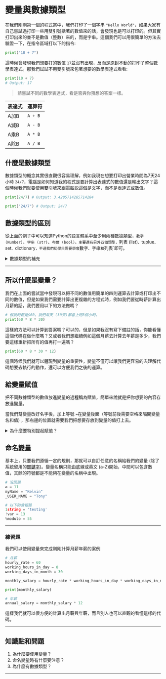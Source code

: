 # 變量與數據類型
在我們剛剛第一個的程式當中，我們打印了一個字串 `"Hello World"`，如果大家有自己嘗試過打印一些用雙引號括著的數值來的話，會發現也是可以打印的。但其實打印出來的並不是數值（整數）來的，而是字串。這個我們可以用很簡單的方法去驗證一下，在指令區域打以下的指令:
```python
print("10 + 7")
```
這時候會發現我們想要打的數值 `17`並沒有出現，反而是原封不動的打印了整個數學表達式。那我們試試不用雙引號來包著想要的數學表達式看看:
```python
print(10 + 7)
# Output: 17
```

> 請嘗試不同的數學表達式，看是否與你預想的答案一樣。

| 表達式 | 運算符 |
|-----|---------|
| A加B | `A + B` |
| A減B | `A - B` |
| A乘B | `A * B` |
| A除B | `A / B` |

## 什麼是數據類型
數據類型的概念其實很直觀很容易理解，例如我現在想要打印出營業時間為7天24小時 `24/7`，電腦是如何知道我的程式是要計算出表達式的數值還是輸出文字？這個時候我們就要使用雙引號來跟電腦説這個是文字，而不是表達式或數值。
```python
print(24/7) # Output: 3.4285714285714284

print("24/7") # Output: 24/7
```

## 數據類型的區別
從上面的例子中可以知道Python的語言體系中至少用兩種數據類型，`數字 (Number)`、`字串 (str)`、`布爾 (bool)。主要還有另外四個類型，`列表 (list)`、`tuplue`、`set`、`dictionary`，不過我們初學只需要學會`數字`、`字串`和`列表`即可。

<details>
<summary>數據類型的補充</summary>

`數字`類型也分了兩個，`整數 (int)`與 `帶小數 (float)`，他們的分別就是 `float`可以帶小數，而 `int`不能。其次是他們的運算速度也有分別，整數的算法對電腦來說很簡單，但是小數的運算則需要很複雜的算法去計算。
</details>

---

## 所以什麼是變量？
我們在上面的嘗試當中發現可以把不同的數值用簡單的四則運算去計算或打印出不同的數值，但是如果我們需要計算出更複雜的方程式時，例如我們要從時薪計算出月薪的話，我們要用以下的方法做嗎？
```python
# 假設時薪是$60，我們每天 (30天)都會上班8個小時。
print(60 * 8 * 30)
```

這樣的方法可以計算到答案嗎？可以的，但是如果我沒有寫下備註的話，你能看懂這個代碼在做什麼嗎？又或者我們想繼續例如這個月薪去計算去年薪是多少，我們要這樣重新把所有的值再打一遍嗎？

```python
print(60 * 8 * 30 * 12)
```

這個時候我們就可以體現到變量的重要性，變量不僅可以讓我們更容易的去理解代碼想要去執行的動作，還可以方便我們之後的運算。

## 給變量賦值
把不同數據類型的數值放進變量的過程稱為賦值，簡單來說就是把你想要的內容存放進變量。

當我們幫變量改好名字後，加上等號 `=`在變量後面（等號前後需要空格來隔開變量名和值) ，那右邊的位置就需要我們把想要存放到變量的值打上去。

<details>
    <summary>為什麼要特別提起賦值？</summary>
    
因為只有用賦值這個方法才能去存放或改變數值，而過程中使用過的變量並不會改變它的值。

```python
# 這兩個變量賦值後的值是什麼？
old = 10
new = (old * 2) + 3
```
<details>
    <summary>輸出</summary>

```python
print(old) # Output: 10
print(new) # Output: 23
```
</details>

</details>

## 命名變量
基本上，只要我們遵循一定的規則，那就可以自訂任意的名稱給我們的變量 (除了系統留用的[關鍵字](https://realpython.com/lessons/reserved-keywords/))。變量名稱只能由底線或英文 (a-Z)開始，中間可以包含數值，其餘的符號都是不能夠在變量的名稱中出現。

```python
# 沒問題
a = 11
myName = "Kelvin"
_USER_NAME = "Tony"

# 以下的會報錯
1string = 'testing'
!var = 13
%modulo = 55
```

---

### 練習題
我們可以使用變量來完成剛剛計算月薪年薪的案例
```python
# 月薪
hourly_rate = 60
working_hours_in_day = 8
working_days_in_month = 30

monthly_salary = hourly_rate * working_hours_in_day * working_days_in_month

print(monthly_salary)

# 年薪
annual_salary = monthly_salary * 12
```

這樣我們就可以很方便的計算出月薪與年薪，而且別人也可以直觀的看懂這樣的代碼。

---

## 知識點和問題
1. 為什麼要使用變量？
2. 命名變量時有什麼要注意？
3. 為什麼有數據類型？

---
